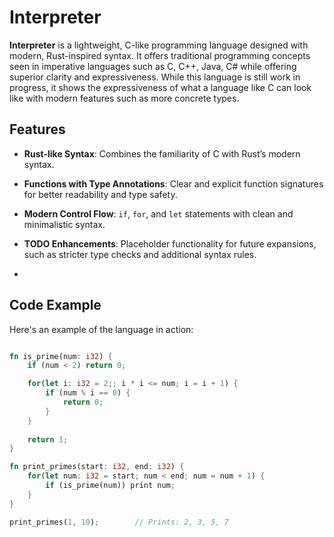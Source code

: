 # Interpreter
**Interpreter** is a lightweight, C-like programming language designed with modern, Rust-inspired syntax. It offers traditional programming concepts seen in imperative languages such as C, C++, Java, C# while offering superior clarity and expressiveness. While this language is still work in progress, it shows the expressiveness of what a language like C can look like with modern features such as more concrete types.

## Features

- **Rust-like Syntax**: Combines the familiarity of C with Rust’s modern syntax.
- **Functions with Type Annotations**: Clear and explicit function signatures for better readability and type safety.
- **Modern Control Flow**: `if`, `for`, and `let` statements with clean and minimalistic syntax.
- **TODO Enhancements**: Placeholder functionality for future expansions, such as stricter type checks and additional syntax rules.

- 
## Code Example

Here's an example of the language in action:

```rust

fn is_prime(num: i32) {
    if (num < 2) return 0;

    for(let i: i32 = 2;; i * i <= num; i = i + 1) {
        if (num % i == 0) {
            return 0;
        }
    }
    
    return 1;
}

fn print_primes(start: i32, end: i32) {
    for(let num: i32 = start; num < end; num = num + 1) {
        if (is_prime(num)) print num;
    }
}

print_primes(1, 10);        // Prints: 2, 3, 5, 7
